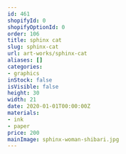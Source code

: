 ```yaml
---
id: 461
shopifyId: 0
shopifyOptionId: 0
order: 106
title: sphinx cat
slug: sphinx-cat
url: art-works/sphinx-cat
aliases: []
categories:
- graphics
inStock: false
isVisible: false
height: 30
width: 21
date: 2020-01-01T00:00:00Z
materials:
- ink
- paper
price: 200
mainImage: sphinx-woman-shibari.jpg
---
```

